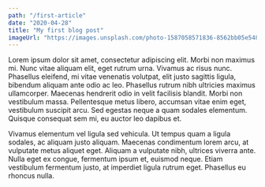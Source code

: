 ```yaml
---
path: "/first-article"
date: "2020-04-28"
title: "My first blog post"
imageUrl: "https://images.unsplash.com/photo-1587058571836-8562bb05e548?ixlib=rb-1.2.1&ixid=eyJhcHBfaWQiOjEyMDd9&auto=format&fit=crop&w=1335&q=80"
---
```


Lorem ipsum dolor sit amet, consectetur adipiscing elit. Morbi non maximus mi. Nunc vitae aliquam elit, eget rutrum urna. Vivamus ac risus nunc. Phasellus eleifend, mi vitae venenatis volutpat, elit justo sagittis ligula, bibendum aliquam ante odio ac leo. Phasellus rutrum nibh ultricies maximus ullamcorper. Maecenas hendrerit odio in velit facilisis blandit. Morbi non vestibulum massa. Pellentesque metus libero, accumsan vitae enim eget, vestibulum suscipit arcu. Sed egestas neque a quam sodales elementum. Quisque consequat sem mi, eu auctor leo dapibus et.

Vivamus elementum vel ligula sed vehicula. Ut tempus quam a ligula sodales, ac aliquam justo aliquam. Maecenas condimentum lorem arcu, at vulputate metus aliquet eget. Aliquam a vulputate nibh, ultrices viverra ante. Nulla eget ex congue, fermentum ipsum et, euismod neque. Etiam vestibulum fermentum justo, at imperdiet ligula rutrum eget. Phasellus eu rhoncus nulla.
